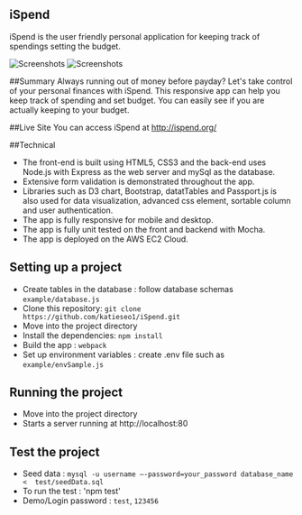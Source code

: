 ## iSpend
iSpend is the user friendly personal application for keeping track of spendings setting the budget.

![Screenshots](https://github.com/katieseo1/iSpend/tree/master/screenShot/responsive.png)
![Screenshots](https://github.com/katieseo1/iSpend/tree/master/screenShot/iSpendDemo.gif)


##Summary
Always running out of money before payday? Let's take control of your personal finances with iSpend.
This responsive app can help you keep track of spending and set budget. You can easily see if you are
actually keeping to your budget.  

##Live Site
You can access iSpend at http://ispend.org/

##Technical
* The front-end is built using HTML5, CSS3 and the back-end uses Node.js with Express as
the web server and mySql as the database.
* Extensive form validation is demonstrated throughout the app.
* Libraries such as D3 chart, Bootstrap, datatTables and Passport.js is also used for
data visualization, advanced css element, sortable column and user authentication.
* The app is fully responsive for mobile and desktop.
* The app is fully unit tested on the front and backend with Mocha.
* The app is deployed on the AWS EC2 Cloud.

## Setting up a project
* Create tables in the database : follow database schemas `example/database.js`
* Clone this repository: `git clone https://github.com/katieseo1/iSpend.git`
* Move into the project directory
* Install the dependencies: `npm install`
* Build the app : `webpack`
* Set up environment variables : create .env file such as `example/envSample.js`

## Running the project
* Move into the project directory
* Starts a server running at http://localhost:80

## Test the project
* Seed data : `mysql -u username –-password=your_password database_name <  test/seedData.sql`
* To run the test : 'npm test'
* Demo/Login password : `test`, `123456`
